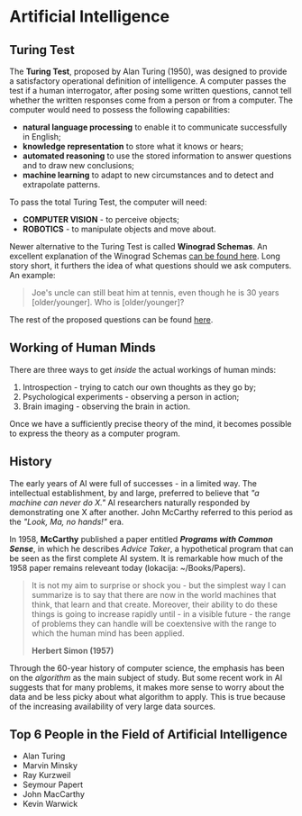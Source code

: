 # Artificial Intelligence

## Turing Test

The **Turing Test**, proposed by Alan Turing (1950), was designed to provide a satisfactory operational definition of intelligence. A computer passes the test if a human interrogator, after posing some written questions, cannot tell whether the written responses come from a person or from a computer. The computer would need to possess the following capabilities:

* **natural language processing** to enable it to communicate successfully in English;
* **knowledge representation** to store what it knows or hears;
* **automated reasoning** to use the stored information to answer questions and to draw
new conclusions;
* **machine learning** to adapt to new circumstances and to detect and extrapolate patterns.

To pass the total Turing Test, the computer will need:
* **COMPUTER VISION** - to perceive objects;
* **ROBOTICS** - to manipulate objects and move about.

Newer alternative to the Turing Test is called **Winograd Schemas**. An excellent explanation of the Winograd Schemas [can be found here](http://www.newyorker.com/tech/elements/why-cant-my-computer-understand-me). Long story short, it furthers the idea of what questions should we ask computers. An example:

>  Joe's uncle can still beat him at tennis, even though he is 30 years [older/younger]. Who is [older/younger]?

The rest of the proposed questions can be found [here](http://www.cs.nyu.edu/davise/papers/WS.html).

## Working of Human Minds

There are three ways to get _inside_ the actual workings of human minds:
1. Introspection - trying to catch our own thoughts as they go by;
2. Psychological experiments - observing a person in action;
3. Brain imaging - observing the brain in action.

Once we have a sufficiently precise theory of
the mind, it becomes possible to express the theory as a computer program.

## History

The early years of AI were full of successes - in a limited way. The intellectual establishment, by and large, preferred to believe that _"a machine can never do X."_ AI researchers naturally responded by demonstrating one X after another. John McCarthy referred to this period as the _"Look, Ma, no hands!"_ era.

In 1958, **McCarthy** published a paper entitled **_Programs with Common Sense_**, in which he describes _Advice Taker_, a hypothetical program that can be seen as the first complete AI system. It is remarkable how much of the 1958 paper remains releveant today (lokacija: ~/Books/Papers).

> It is not my aim to surprise or shock you - but the simplest way I can summarize is to say that there are now in the world machines that think, that learn and that create. Moreover, their ability to do these things is going to increase rapidly until - in a visible future - the range of problems they can handle will be coextensive with the range to which the human mind has been applied.
>
> **Herbert Simon (1957)**

Through the 60-year history of computer science, the emphasis has been on the _algorithm_ as the main subject of study. But some recent work in AI suggests that for many problems, it
makes more sense to worry about the data and be less picky about what algorithm to apply. This is true because of the increasing availability of very large data sources.

## Top 6 People in the Field of Artificial Intelligence

* Alan Turing
* Marvin Minsky
* Ray Kurzweil
* Seymour Papert
* John MacCarthy
* Kevin Warwick
